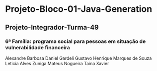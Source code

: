 # Projeto-Bloco-01-Java-Generation

## Projeto-Integrador-Turma-49

### 6ª Família: programa social para pessoas em situação de vulnerabilidade financeira

Alexandre Barbosa
Daniel Gardeli
Gustavo Henrique Marques de Souza
Leticia Alves Zuniga
Mateus Nogueira
Taina Xavier
